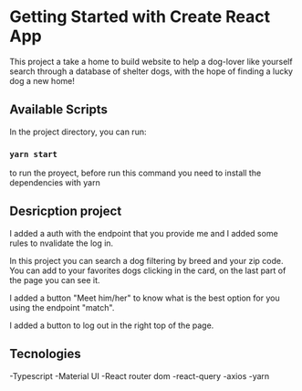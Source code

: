 # Getting Started with Create React App

This project a take a home to build website to help a dog-lover like yourself search through a database of shelter dogs, with the hope of finding a lucky dog a new home!

## Available Scripts

In the project directory, you can run:

### `yarn start`

to run the proyect, before run this command you need to install the dependencies with yarn

## Desricption project

I added a auth with the endpoint that you provide me and I added some rules to nvalidate the log in.

In this project you can search a dog filtering by breed and your zip code.
You can add to your favorites dogs clicking in the card, on the last part of the page you can see it.

I added a button "Meet him/her" to know what is the best option for you using the endpoint "match".

I added a button to log out in the right top of the page.

## Tecnologies

-Typescript
-Material UI
-React router dom
-react-query
-axios
-yarn 